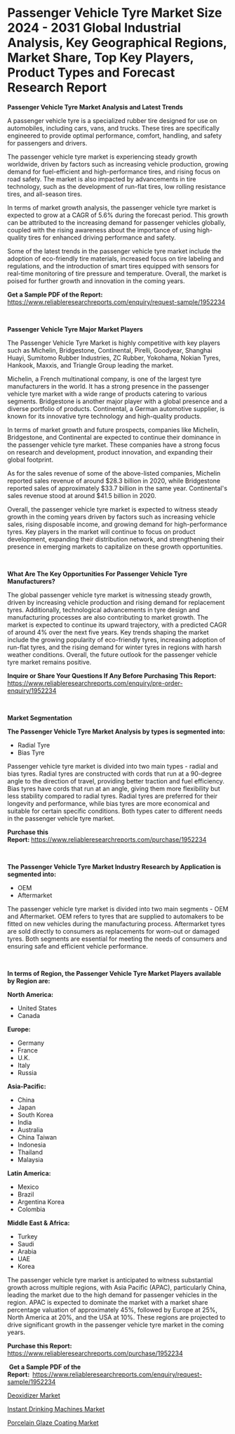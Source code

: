 <p><h1>Passenger Vehicle Tyre Market Size 2024 - 2031 Global Industrial Analysis, Key Geographical Regions, Market Share, Top Key Players, Product Types and Forecast Research Report</h1></p><p><strong>Passenger Vehicle Tyre Market Analysis and Latest Trends</strong></p>
<p><p>A passenger vehicle tyre is a specialized rubber tire designed for use on automobiles, including cars, vans, and trucks. These tires are specifically engineered to provide optimal performance, comfort, handling, and safety for passengers and drivers.</p><p>The passenger vehicle tyre market is experiencing steady growth worldwide, driven by factors such as increasing vehicle production, growing demand for fuel-efficient and high-performance tires, and rising focus on road safety. The market is also impacted by advancements in tire technology, such as the development of run-flat tires, low rolling resistance tires, and all-season tires.</p><p>In terms of market growth analysis, the passenger vehicle tyre market is expected to grow at a CAGR of 5.6% during the forecast period. This growth can be attributed to the increasing demand for passenger vehicles globally, coupled with the rising awareness about the importance of using high-quality tires for enhanced driving performance and safety.</p><p>Some of the latest trends in the passenger vehicle tyre market include the adoption of eco-friendly tire materials, increased focus on tire labeling and regulations, and the introduction of smart tires equipped with sensors for real-time monitoring of tire pressure and temperature. Overall, the market is poised for further growth and innovation in the coming years.</p></p>
<p><strong>Get a Sample PDF of the Report:&nbsp;</strong> <a href="https://www.reliableresearchreports.com/enquiry/request-sample/1952234">https://www.reliableresearchreports.com/enquiry/request-sample/1952234</a></p>
<p>&nbsp;</p>
<p><strong>Passenger Vehicle Tyre Major Market Players</strong></p>
<p><p>The Passenger Vehicle Tyre Market is highly competitive with key players such as Michelin, Bridgestone, Continental, Pirelli, Goodyear, Shanghai Huayi, Sumitomo Rubber Industries, ZC Rubber, Yokohama, Nokian Tyres, Hankook, Maxxis, and Triangle Group leading the market. </p><p>Michelin, a French multinational company, is one of the largest tyre manufacturers in the world. It has a strong presence in the passenger vehicle tyre market with a wide range of products catering to various segments. Bridgestone is another major player with a global presence and a diverse portfolio of products. Continental, a German automotive supplier, is known for its innovative tyre technology and high-quality products. </p><p>In terms of market growth and future prospects, companies like Michelin, Bridgestone, and Continental are expected to continue their dominance in the passenger vehicle tyre market. These companies have a strong focus on research and development, product innovation, and expanding their global footprint. </p><p>As for the sales revenue of some of the above-listed companies, Michelin reported sales revenue of around $28.3 billion in 2020, while Bridgestone reported sales of approximately $33.7 billion in the same year. Continental's sales revenue stood at around $41.5 billion in 2020. </p><p>Overall, the passenger vehicle tyre market is expected to witness steady growth in the coming years driven by factors such as increasing vehicle sales, rising disposable income, and growing demand for high-performance tyres. Key players in the market will continue to focus on product development, expanding their distribution network, and strengthening their presence in emerging markets to capitalize on these growth opportunities.</p></p>
<p>&nbsp;</p>
<p><strong>What Are The Key Opportunities For Passenger Vehicle Tyre Manufacturers?</strong></p>
<p><p>The global passenger vehicle tyre market is witnessing steady growth, driven by increasing vehicle production and rising demand for replacement tyres. Additionally, technological advancements in tyre design and manufacturing processes are also contributing to market growth. The market is expected to continue its upward trajectory, with a predicted CAGR of around 4% over the next five years. Key trends shaping the market include the growing popularity of eco-friendly tyres, increasing adoption of run-flat tyres, and the rising demand for winter tyres in regions with harsh weather conditions. Overall, the future outlook for the passenger vehicle tyre market remains positive.</p></p>
<p><strong>Inquire or Share Your Questions If Any Before Purchasing This Report:</strong> <a href="https://www.reliableresearchreports.com/enquiry/pre-order-enquiry/1952234">https://www.reliableresearchreports.com/enquiry/pre-order-enquiry/1952234</a></p>
<p>&nbsp;</p>
<p><strong>Market Segmentation</strong></p>
<p><strong>The Passenger Vehicle Tyre Market Analysis by types is segmented into:</strong></p>
<p><ul><li>Radial Tyre</li><li>Bias Tyre</li></ul></p>
<p><p>Passenger vehicle tyre market is divided into two main types - radial and bias tyres. Radial tyres are constructed with cords that run at a 90-degree angle to the direction of travel, providing better traction and fuel efficiency. Bias tyres have cords that run at an angle, giving them more flexibility but less stability compared to radial tyres. Radial tyres are preferred for their longevity and performance, while bias tyres are more economical and suitable for certain specific conditions. Both types cater to different needs in the passenger vehicle tyre market.</p></p>
<p><strong>Purchase this Report:&nbsp;</strong><a href="https://www.reliableresearchreports.com/purchase/1952234">https://www.reliableresearchreports.com/purchase/1952234</a></p>
<p>&nbsp;</p>
<p><strong>The Passenger Vehicle Tyre Market Industry Research by Application is segmented into:</strong></p>
<p><ul><li>OEM</li><li>Aftermarket</li></ul></p>
<p><p>The passenger vehicle tyre market is divided into two main segments - OEM and Aftermarket. OEM refers to tyres that are supplied to automakers to be fitted on new vehicles during the manufacturing process. Aftermarket tyres are sold directly to consumers as replacements for worn-out or damaged tyres. Both segments are essential for meeting the needs of consumers and ensuring safe and efficient vehicle performance.</p></p>
<p>&nbsp;</p>
<p><strong>In terms of Region, the Passenger Vehicle Tyre Market Players available by Region are:</strong></p>
<p>
    <p> <strong> North America: </strong>
        <ul>
            <li>United States</li>
            <li>Canada</li>
        </ul>
        </p> 
    <p> <strong> Europe: </strong>
        <ul>
            <li>Germany</li>
            <li>France</li>
            <li>U.K.</li>
            <li>Italy</li>
            <li>Russia</li>
        </ul>
        </p> 
    <p> <strong> Asia-Pacific: </strong>
        <ul>
            <li>China</li>
            <li>Japan</li>
            <li>South Korea</li>
            <li>India</li>
            <li>Australia</li>
            <li>China Taiwan</li>
            <li>Indonesia</li>
            <li>Thailand</li>
            <li>Malaysia</li>
        </ul>
        </p> 
    <p> <strong> Latin America: </strong>
        <ul>
            <li>Mexico</li>
            <li>Brazil</li>
            <li>Argentina Korea</li>
            <li>Colombia</li>
        </ul>
        </p> 
    <p> <strong> Middle East & Africa: </strong>
        <ul>
            <li>Turkey</li>
            <li>Saudi</li>
            <li>Arabia</li>
            <li>UAE</li>
            <li>Korea</li>
        </ul>
    </p>
    </p>
<p><p>The passenger vehicle tyre market is anticipated to witness substantial growth across multiple regions, with Asia Pacific (APAC), particularly China, leading the market due to the high demand for passenger vehicles in the region. APAC is expected to dominate the market with a market share percentage valuation of approximately 45%, followed by Europe at 25%, North America at 20%, and the USA at 10%. These regions are projected to drive significant growth in the passenger vehicle tyre market in the coming years.</p></p>
<p><strong>Purchase this Report: </strong><a href="https://www.reliableresearchreports.com/purchase/1952234">https://www.reliableresearchreports.com/purchase/1952234</a></p>
<p>&nbsp;<strong>Get a Sample PDF of the Report:&nbsp;&nbsp;</strong><a href="https://www.reliableresearchreports.com/enquiry/request-sample/1952234">https://www.reliableresearchreports.com/enquiry/request-sample/1952234</a></p>
<p><strong></strong></p>
<p><p><a href="https://view.publitas.com/reportprime-1/deoxidizer-market-size-2023-2030-global-industrial-analysis-key-geographical-regions-market-share-top-key-players-product-types-and-forecast-research-report/">Deoxidizer Market</a></p><p><a href="https://view.publitas.com/reportprime-1/instant-drinking-machines-market-share-market-new-trends-analysis-report-by-type-by-application-by-end-use-by-region-and-segment-forecasts-2023-2030/">Instant Drinking Machines Market</a></p><p><a href="https://view.publitas.com/reportprime-1/porcelain-glaze-coating-market-research-report-unlocks-analysis-on-the-market-financial-status-market-size-and-market-revenue-upto-2030/">Porcelain Glaze Coating Market</a></p></p>